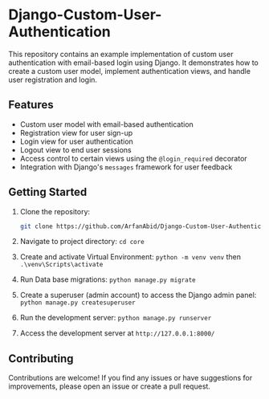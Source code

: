 # Django-Custom-User-Authentication

This repository contains an example implementation of custom user authentication with email-based login using Django. It demonstrates how to create a custom user model, implement authentication views, and handle user registration and login.

## Features

- Custom user model with email-based authentication
- Registration view for user sign-up
- Login view for user authentication
- Logout view to end user sessions
- Access control to certain views using the `@login_required` decorator
- Integration with Django's `messages` framework for user feedback

## Getting Started

1. Clone the repository:

   ```bash
   git clone https://github.com/ArfanAbid/Django-Custom-User-Authentication.git

2. Navigate to project directory:
    `cd core`
   
3. Create and activate Virtual Environment:
   `python -m venv venv` then
   `.\venv\Scripts\activate`

4. Run Data base migrations:
   `python manage.py migrate`

5. Create a superuser (admin account) to access the Django admin panel:
   `python manage.py createsuperuser`

6. Run the development server:
   `python manage.py runserver`

 7. Access the development server at  `http://127.0.0.1:8000/`



## Contributing

Contributions are welcome! If you find any issues or have suggestions for improvements, please open an issue or create a pull request.
         



